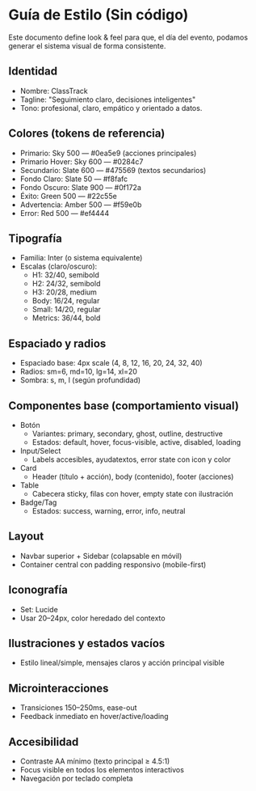 # Guía de Estilo (Sin código)

Este documento define look & feel para que, el día del evento, podamos generar el sistema visual de forma consistente.

## Identidad
- Nombre: ClassTrack
- Tagline: "Seguimiento claro, decisiones inteligentes"
- Tono: profesional, claro, empático y orientado a datos.

## Colores (tokens de referencia)
- Primario: Sky 500 — #0ea5e9 (acciones principales)
- Primario Hover: Sky 600 — #0284c7
- Secundario: Slate 600 — #475569 (textos secundarios)
- Fondo Claro: Slate 50 — #f8fafc
- Fondo Oscuro: Slate 900 — #0f172a
- Éxito: Green 500 — #22c55e
- Advertencia: Amber 500 — #f59e0b
- Error: Red 500 — #ef4444

## Tipografía
- Familia: Inter (o sistema equivalente)
- Escalas (claro/oscuro):
  - H1: 32/40, semibold
  - H2: 24/32, semibold
  - H3: 20/28, medium
  - Body: 16/24, regular
  - Small: 14/20, regular
  - Metrics: 36/44, bold

## Espaciado y radios
- Espaciado base: 4px scale (4, 8, 12, 16, 20, 24, 32, 40)
- Radios: sm=6, md=10, lg=14, xl=20
- Sombra: s, m, l (según profundidad)

## Componentes base (comportamiento visual)
- Botón
  - Variantes: primary, secondary, ghost, outline, destructive
  - Estados: default, hover, focus-visible, active, disabled, loading
- Input/Select
  - Labels accesibles, ayudatextos, error state con icon y color
- Card
  - Header (título + acción), body (contenido), footer (acciones)
- Table
  - Cabecera sticky, filas con hover, empty state con ilustración
- Badge/Tag
  - Estados: success, warning, error, info, neutral

## Layout
- Navbar superior + Sidebar (colapsable en móvil)
- Container central con padding responsivo (mobile-first)

## Iconografía
- Set: Lucide
- Usar 20–24px, color heredado del contexto

## Ilustraciones y estados vacíos
- Estilo lineal/simple, mensajes claros y acción principal visible

## Microinteracciones
- Transiciones 150–250ms, ease-out
- Feedback inmediato en hover/active/loading

## Accesibilidad
- Contraste AA mínimo (texto principal ≥ 4.5:1)
- Focus visible en todos los elementos interactivos
- Navegación por teclado completa

